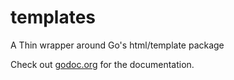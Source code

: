 templates
=========

A Thin wrapper around Go's html/template package

Check out [godoc.org](http://godoc.org/github.com/james-maloney/templates) for the documentation.
